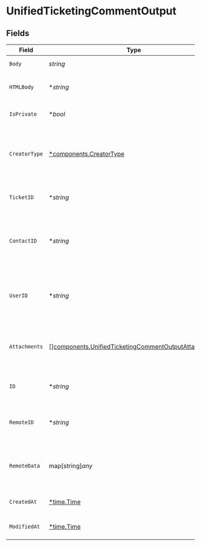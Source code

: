 # UnifiedTicketingCommentOutput


## Fields

| Field                                                                                                                        | Type                                                                                                                         | Required                                                                                                                     | Description                                                                                                                  | Example                                                                                                                      |
| ---------------------------------------------------------------------------------------------------------------------------- | ---------------------------------------------------------------------------------------------------------------------------- | ---------------------------------------------------------------------------------------------------------------------------- | ---------------------------------------------------------------------------------------------------------------------------- | ---------------------------------------------------------------------------------------------------------------------------- |
| `Body`                                                                                                                       | *string*                                                                                                                     | :heavy_check_mark:                                                                                                           | The body of the comment                                                                                                      | Assigned to Eric !                                                                                                           |
| `HTMLBody`                                                                                                                   | **string*                                                                                                                    | :heavy_minus_sign:                                                                                                           | The html body of the comment                                                                                                 | <p>Assigned to Eric !</p>                                                                                                    |
| `IsPrivate`                                                                                                                  | **bool*                                                                                                                      | :heavy_minus_sign:                                                                                                           | The public status of the comment                                                                                             | false                                                                                                                        |
| `CreatorType`                                                                                                                | [*components.CreatorType](../../models/components/creatortype.md)                                                            | :heavy_minus_sign:                                                                                                           | The creator type of the comment. Authorized values are either USER or CONTACT                                                | USER                                                                                                                         |
| `TicketID`                                                                                                                   | **string*                                                                                                                    | :heavy_minus_sign:                                                                                                           | The UUID of the ticket the comment is tied to                                                                                | 801f9ede-c698-4e66-a7fc-48d19eebaa4f                                                                                         |
| `ContactID`                                                                                                                  | **string*                                                                                                                    | :heavy_minus_sign:                                                                                                           | The UUID of the contact which the comment belongs to (if no user_id specified)                                               | 801f9ede-c698-4e66-a7fc-48d19eebaa4f                                                                                         |
| `UserID`                                                                                                                     | **string*                                                                                                                    | :heavy_minus_sign:                                                                                                           | The UUID of the user which the comment belongs to (if no contact_id specified)                                               | 801f9ede-c698-4e66-a7fc-48d19eebaa4f                                                                                         |
| `Attachments`                                                                                                                | [][components.UnifiedTicketingCommentOutputAttachments](../../models/components/unifiedticketingcommentoutputattachments.md) | :heavy_minus_sign:                                                                                                           | The attachements UUIDs tied to the comment                                                                                   | [<br/>"801f9ede-c698-4e66-a7fc-48d19eebaa4f"<br/>]                                                                           |
| `ID`                                                                                                                         | **string*                                                                                                                    | :heavy_minus_sign:                                                                                                           | The UUID of the comment                                                                                                      | 801f9ede-c698-4e66-a7fc-48d19eebaa4f                                                                                         |
| `RemoteID`                                                                                                                   | **string*                                                                                                                    | :heavy_minus_sign:                                                                                                           | The id of the comment in the context of the 3rd Party                                                                        | id_1                                                                                                                         |
| `RemoteData`                                                                                                                 | map[string]*any*                                                                                                             | :heavy_minus_sign:                                                                                                           | The remote data of the comment in the context of the 3rd Party                                                               | {<br/>"fav_dish": "broccoli",<br/>"fav_color": "red"<br/>}                                                                   |
| `CreatedAt`                                                                                                                  | [*time.Time](https://pkg.go.dev/time#Time)                                                                                   | :heavy_minus_sign:                                                                                                           | The created date of the object                                                                                               | 2024-10-01T12:00:00Z                                                                                                         |
| `ModifiedAt`                                                                                                                 | [*time.Time](https://pkg.go.dev/time#Time)                                                                                   | :heavy_minus_sign:                                                                                                           | The modified date of the object                                                                                              | 2024-10-01T12:00:00Z                                                                                                         |